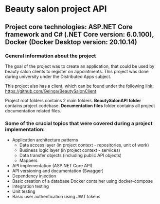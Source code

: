 # Beauty salon project API
## Project core technologies: ASP.NET Core framework and C# (.NET Core version: 6.0.100), Docker (Docker Desktop version: 20.10.14)
### General information about the project
The goal of the project was to create an application, that could be used by beauty salon clients to register on appointments. This project was done during university under the Distributed Apps subject.

This project also has a client, which can be found under the following link: https://github.com/Gelnga/BeautySalonClient

Project root folders contains 2 main folders. **BeautySalonAPI folder** contains project codebase. **Documentation files** folder contains all project documentation related files.

### Some of the crucial topics that were covered during a project implementation: 
- Application architecture patterns
  - Data access layer (in project context - repositories, unit of work)
  - Business logic layer (in project context - services)
  - Data transfer objects (including public API objects)
  - Mappers
- API implementation (ASP.NET Core API)
- API versioning and documentation (Swagger)
- Dependency injection
- Basic creation of a database Docker container using docker-compose
- Integration testing
- Unit testing
- Basic user authentication using JWT tokens

